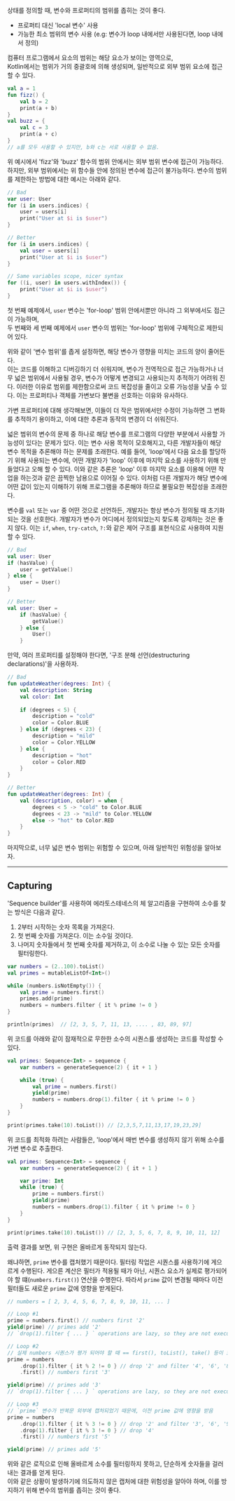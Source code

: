 상태를 정의할 때, 변수와 프로퍼티의 범위를 좁히는 것이 좋다.

- 프로퍼티 대신 'local 변수' 사용
- 가능한 최소 범위의 변수 사용 (e.g: 변수가 loop 내에서만 사용된다면, loop 내에서 정의)

컴퓨터 프로그램에서 요소의 범위는 해당 요소가 보이는 영역으로,  
Kotlin에서는 범위가 거의 중괄호에 의해 생성되며, 일반적으로 외부 범위 요소에 접근할 수 있다. 

```kotlin
val a = 1
fun fizz() {
    val b = 2
    print(a + b)
}
val buzz = {
    val c = 3
    print(a + c)
}
// a를 모두 사용할 수 있지만, b와 c는 서로 사용할 수 없음.
```

위 예시에서 'fizz'와 'buzz' 함수의 범위 안에서는 외부 범위 변수에 접근이 가능하다.  
하지만, 외부 범위에서는 위 함수들 안에 정의된 변수에 접근이 불가능하다. 변수의 범위를 제한하는 방법에 대한 예시는 아래와 같다.

```kotlin
// Bad
var user: User
for (i in users.indices) {
    user = users[i]
    print("User at $i is $user")
}

// Better
for (i in users.indices) {
    val user = users[i]
    print("User at $i is $user")
}

// Same variables scope, nicer syntax
for ((i, user) in users.withIndex()) {
    print("User at $i is $user")
}
```

첫 번째 예제에서, `user` 변수는 'for-loop' 범위 안에서뿐만 아니라 그 외부에서도 접근이 가능하며,  
두 번째와 세 번째 예제에서 `user` 변수의 범위는 'for-loop' 범위에 구체적으로 제한되어 있다. 

위와 같이 '변수 범위'를 좁게 설정하면, 해당 변수가 영향을 미치는 코드의 양이 줄어든다.  
이는 코드를 이해하고 디버깅하기 더 쉬워지며, 변수가 전역적으로 접근 가능하거나 너무 넓은 범위에서 사용될 경우, 
변수가 어떻게 변경되고 사용되는지 추적하기 어려워 진다. 이러한 이유로 범위를 제한함으로써 코드 복잡성을 줄이고 오류 가능성을 낮출 수 있다. 
이는 프로퍼티나 객체를 가변보다 불변을 선호하는 이유와 유사하다.

가변 프로퍼티에 대해 생각해보면, 이들이 더 작은 범위에서만 수정이 가능하면 그 변화를 추적하기 용이하고, 이에 대한 추론과 동작의 변경이 더 쉬워진다.

넓은 범위의 변수의 문제 중 하나로 해당 변수를 프로그램의 다양한 부분에서 사용할 가능성이 있다는 문제가 있다. 
이는 변수 사용 목적이 모호해지고, 다른 개발자들이 해당 변수 목적을 추론해야 하는 문제를 초래한다. 
예를 들어, 'loop'에서 다음 요소를 할당하기 위해 사용되는 변수에, 어떤 개발자가 'loop' 이후에 마지막 요소를 사용하기 위해 만들었다고 오해 할 수 있다.
이와 같은 추론은 'loop' 이후 마지막 요소를 이용해 어떤 작업을 하는것과 같은 끔찍한 남용으로 이어질 수 있다.
이처럼 다른 개발자가 해당 변수에 어떤 값이 있는지 이해하기 위해 프로그램을 추론해야 하므로 불필요한 복잡성을 초래한다.

변수를 `val` 또는 `var` 중 어떤 것으로 선언하든, 개발자는 항상 변수가 정의될 때 초기화되는 것을 선호한다. 
개발자가 변수가 어디에서 정의되었는지 찾도록 강제하는 것은 좋지 않다. 
이는 `if`, `when`, `try-catch`, `?:`와 같은 제어 구조를 표현식으로 사용하여 지원할 수 있다.

```kotlin
// Bad
val user: User
if (hasValue) {
    user = getValue()
} else {
    user = User()
}

// Better
val user: User = 
    if (hasValue) {
        getValue()
    } else {
        User()
    }
```

만약, 여러 프로퍼티를 설정해야 한다면, '구조 분해 선언(destructuring declarations)'을 사용하자.

```kotlin
// Bad
fun updateWeather(degrees: Int) {
    val description: String
    val color: Int
    
    if (degrees < 5) {
        description = "cold"
        color = Color.BLUE
    } else if (degrees < 23) {
        description = "mild"
        color = Color.YELLOW
    } else {
        description = "hot"
        color = Color.RED
    }
}

// Better
fun updateWeather(degrees: Int) {
    val (description, color) = when {
        degrees < 5 -> "cold" to Color.BLUE
        degrees < 23 -> "mild" to Color.YELLOW
        else -> "hot" to Color.RED
    }
}
```

마지막으로, 너무 넓은 변수 범위는 위험할 수 있으며, 아래 일반적인 위험성을 알아보자.

---

## Capturing

'Sequence builder'를 사용하여 에라토스테네스의 체 알고리즘을 구현하여 소수를 찾는 방식은 다음과 같다.

1. 2부터 시작하는 숫자 목록을 가져온다.
2. 첫 번째 숫자를 가져온다. 이는 소수일 것이다.
3. 나머지 숫자들에서 첫 번째 숫자를 제거하고, 이 소수로 나눌 수 있는 모든 숫자를 필터링한다.

```kotlin
var numbers = (2..100).toList()
val primes = mutableListOf<Int>()

while (numbers.isNotEmpty()) {
    val prime = numbers.first()
    primes.add(prime)
    numbers = numbers.filter { it % prime != 0 }
}

println(primes)  // [2, 3, 5, 7, 11, 13, .... , 83, 89, 97]
```

위 코드를 아래와 같이 잠재적으로 무한한 소수의 시퀀스를 생성하는 코드를 작성할 수 있다.

```kotlin
val primes: Sequence<Int> = sequence {
    var numbers = generateSequence(2) { it + 1 }

    while (true) {
        val prime = numbers.first()
        yield(prime)
        numbers = numbers.drop(1).filter { it % prime != 0 }
    }
}

print(primes.take(10).toList()) // [2,3,5,7,11,13,17,19,23,29]
```

위 코드를 최적화 하려는 사람들은, 'loop'에서 매번 변수를 생성하지 않기 위해 소수를 가변 변수로 추출한다.

```kotlin
val primes: Sequence<Int> = sequence {
    var numbers = generateSequence(2) { it + 1 }

    var prime: Int
    while (true) {
        prime = numbers.first()
        yield(prime)
        numbers = numbers.drop(1).filter { it % prime != 0 }
    }
}

print(primes.take(10).toList()) // [2, 3, 5, 6, 7, 8, 9, 10, 11, 12]
```

출력 결과를 보면, 위 구현은 올바르게 동작되지 않는다.

왜냐하면, `prime` 변수를 캡처했기 때문이다. 필터링 작업은 시퀀스를 사용하기에 게으르게 수행된다. 
게으른 계산은 필터가 적용될 때가 아닌, 시퀀스 요소가 실제로 평가되어야 할 떄(`numbers.first()`) 연산을 수행한다.
따라서 `prime` 값이 변경될 때마다 이전 필터들도 새로운 `prime` 값에 영향을 받게된다.

```kotlin
// numbers = [ 2, 3, 4, 5, 6, 7, 8, 9, 10, 11, ... ]

// Loop #1
prime = numbers.first() // numbers first '2'
yield(prime) // primes add '2'
// `drop(1).filter { ... } ` operations are lazy, so they are not executed yet 

// Loop #2
// 실제 numbers 시퀀스가 평가 되어야 할 때 == first(), toList(), take() 등이 호출될 때
prime = numbers
    .drop(1).filter { it % 2 != 0 } // drop '2' and filter '4', '6', '8', ...
    .first() // numbers first '3'

yield(prime) // primes add '3'
// `drop(1).filter { ... } ` operations are lazy, so they are not executed yet

// Loop #3
// `prime` 변수가 반복문 외부에 캡처되었기 때문에, 이전 prime 값에 영향을 받음
prime = numbers
    .drop(1).filter { it % 3 != 0 } // drop '2' and filter '3', '6', '9', ...
    .drop(1).filter { it % 3 != 0 } // drop '4'
    .first() // numbers first '5'

yield(prime) // primes add '5'
```

위와 같은 로직으로 인해 올바르게 소수를 필터링하지 못하고, 단순하게 숫자들을 걸러내는 결과를 얻게 된다.  
이와 같은 상황이 발생하기에 의도하지 않은 캡처에 대한 위험성을 알아야 하며, 이를 방지하기 위해 변수의 범위를 좁히는 것이 좋다.